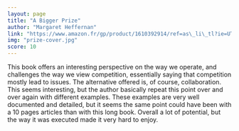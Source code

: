 ```yaml
---
layout: page
title: "A Bigger Prize"
author: "Margaret Heffernan"
link: "https://www.amazon.fr/gp/product/1610392914/ref=as\_li\_tl?ie=UTF8&camp=1642&creative=6746&creativeASIN=1610392914&linkCode=as2&tag=mg092-21"
img: "prize-cover.jpg"
score: 10
---
```


This book offers an interesting perspective on the way we operate, and challenges the way we view competition, essentially saying that competition mostly lead to issues. The alternative offered is, of course, collaboration. This seems interesting, but the author basically repeat this point over and over again with different examples. These examples are very well documented and detailed, but it seems the same point could have been with a 10 pages articles than with this long book. Overall a lot of potential, but the way it was executed made it very hard to enjoy.
